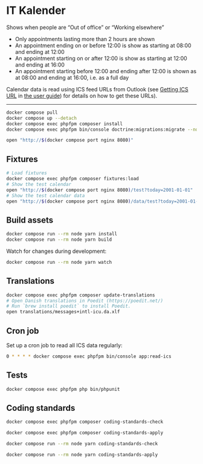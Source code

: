# IT Kalender

Shows when people are “Out of office” or “Working elsewhere”

* Only appointments lasting more than 2 hours are shown
* An appointment ending on or before 12:00 is show as starting at 08:00 and
  ending at 12:00
* An appointment starting on or after 12:00 is show as starting at 12:00 and
  ending at 16:00
* An appointment starting before 12:00 and ending after 12:00 is shown as at
  08:00 and ending at 16:00, i.e. as a full day

Calendar data is read using ICS feed URLs from Outlook (see [Getting ICS
URL](docs/UserGuide.md#getting-ics-url) in [the user guide](docs/UserGuide.md))
for details on how to get these URLs).

--------------------------------------------------------------------------------

```sh
docker compose pull
docker compose up --detach
docker compose exec phpfpm composer install
docker compose exec phpfpm bin/console doctrine:migrations:migrate --no-interaction

open "http://$(docker compose port nginx 8080)"
```

## Fixtures

```sh
# Load fixtures
docker compose exec phpfpm composer fixtures:load
# Show the test calendar
open "http://$(docker compose port nginx 8080)/test?today=2001-01-01"
# Show the test calendar data
open "http://$(docker compose port nginx 8080)/data/test?today=2001-01-01"
```

## Build assets

```sh
docker compose run --rm node yarn install
docker compose run --rm node yarn build
```

Watch for changes during development:

```sh
docker compose run --rm node yarn watch
```

## Translations

```sh
docker compose exec phpfpm composer update-translations
# Open Danish translations in Poedit (https://poedit.net/)
# Run `brew install poedit` to install Poedit.
open translations/messages+intl-icu.da.xlf
```

## Cron job

Set up a cron job to read all ICS data regularly:

```sh
0 * * * * docker compose exec phpfpm bin/console app:read-ics
```

## Tests

```sh
docker compose exec phpfpm php bin/phpunit
```

## Coding standards

```sh
docker compose exec phpfpm composer coding-standards-check
```

```sh
docker compose exec phpfpm composer coding-standards-apply
```

```sh
docker compose run --rm node yarn coding-standards-check
```

```sh
docker compose run --rm node yarn coding-standards-apply
```
